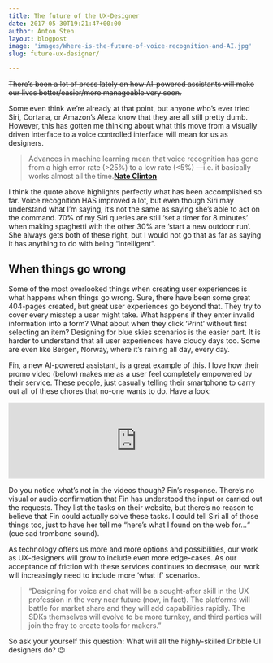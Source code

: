 ```yaml
---
title: The future of the UX-Designer
date: 2017-05-30T19:21:47+00:00
author: Anton Sten
layout: blogpost
image: 'images/Where-is-the-future-of-voice-recognition-and-AI.jpg'
slug: future-ux-designer/

---
```

~~There’s been a lot of press lately on how AI-powered assistants will make our lives better/easier/more manageable very soon.~~

Some even think we’re already at that point, but anyone who’s ever tried Siri, Cortana, or Amazon’s Alexa know that they are all still pretty dumb. However, this has gotten me thinking about what this move from a visually driven interface to a voice controlled interface will mean for us as designers.


> Advances in machine learning mean that voice recognition has gone from a high error rate (>25%) to a low rate (<5%) —i.e. it basically works almost all the time.**<a href="https://www.cooper.com/journal/2017/3/this-is-the-year-of-voice-ui?utm_source=feedburner&utm_medium=feed&utm_campaign=Feed%3A+cooper-journal+%28Cooper+Journal%29?" target="_blank" rel="noopener noreferrer">Nate Clinton</a>**

I think the quote above highlights perfectly what has been accomplished so far. Voice recognition HAS improved a lot, but even though Siri may understand what I’m saying, it’s not the same as saying she’s able to act on the command. 70% of my Siri queries are still ‘set a timer for 8 minutes’ when making spaghetti with the other 30% are ‘start a new outdoor run’. She always gets both of these right, but I would not go that as far as saying it has anything to do with being “intelligent”.

## When things go wrong

Some of the most overlooked things when creating user experiences is what happens when things go wrong. Sure, there have been some great 404-pages created, but great user experiences go beyond that. They try to cover every misstep a user might take. What happens if they enter invalid information into a form? What about when they click ‘Print’ without first selecting an item? Designing for blue skies scenarios is the easier part. It is harder to understand that all user experiences have cloudy days too. Some are even like Bergen, Norway, where it’s raining all day, every day.

Fin, a new AI-powered assistant, is a great example of this. I love how their promo video (below) makes me as a user feel completely empowered by their service. These people, just casually telling their smartphone to carry out all of these chores that no-one wants to do. Have a look:

<iframe class="youtube" width="100%" src="https://www.youtube.com/embed/qLUAtu3a0ds?rel=0" frameborder="0" allowfullscreen></iframe>

Do you notice what’s not in the videos though? Fin’s response. There’s no visual or audio confirmation that Fin has understood the input or carried out the requests. They list the tasks on their website, but there’s no reason to believe that Fin could actually solve these tasks. I could tell Siri all of those things too, just to have her tell me “here’s what I found on the web for…“ (cue sad trombone sound).

As technology offers us more and more options and possibilities, our work as UX-designers will grow to include even more edge-cases. As our acceptance of friction with these services continues to decrease, our work will increasingly need to include more ‘what if’ scenarios.

> “Designing for voice and chat will be a sought-after skill in the UX profession in the very near future (now, in fact). The platforms will battle for market share and they will add capabilities rapidly. The SDKs themselves will evolve to be more turnkey, and third parties will join the fray to create tools for makers.”

So ask your yourself this question:
What will all the highly-skilled Dribble UI designers do? 😉
